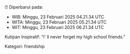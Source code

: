 ⏰ Diperbarui pada:
- WIB: Minggu, 23 Februari 2025 04.21.34 UTC
- WITA: Minggu, 23 Februari 2025 05.21.34 UTC
- WIT: Minggu, 23 Februari 2025 06.21.34 UTC

Kutipan Inspiratif:
"I' ll never forget my high school friends."


Kategori: friendship

